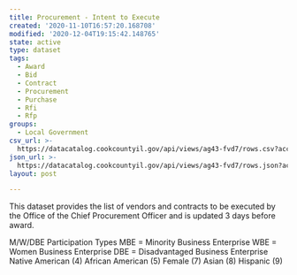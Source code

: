 ```yaml
---
title: Procurement - Intent to Execute
created: '2020-11-10T16:57:20.168708'
modified: '2020-12-04T19:15:42.148765'
state: active
type: dataset
tags:
  - Award
  - Bid
  - Contract
  - Procurement
  - Purchase
  - Rfi
  - Rfp
groups:
  - Local Government
csv_url: >-
  https://datacatalog.cookcountyil.gov/api/views/ag43-fvd7/rows.csv?accessType=DOWNLOAD
json_url: >-
  https://datacatalog.cookcountyil.gov/api/views/ag43-fvd7/rows.json?accessType=DOWNLOAD
layout: post

---
```

This dataset provides the list of vendors and contracts to be executed by the Office of the Chief Procurement Officer and is updated 3 days before award.

M/W/DBE Participation Types
MBE = Minority Business Enterprise
WBE = Women Business Enterprise
DBE = Disadvantaged Business Enterprise
Native American (4)
African American (5)
Female (7)
Asian (8)
Hispanic (9)
